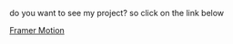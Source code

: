 do you want to see my project? so click on the link below

<a href='https://react-framer-motion-gilt.vercel.app/'>Framer Motion</a>
